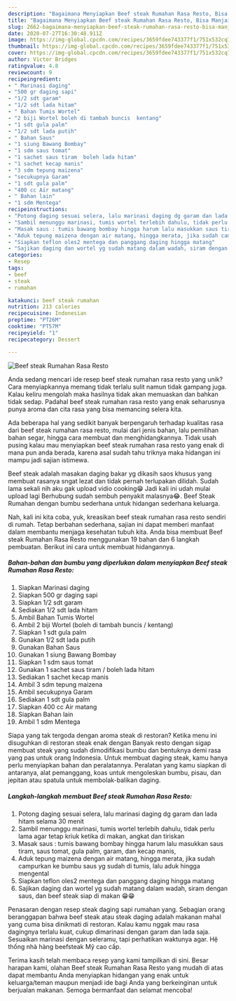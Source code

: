 ```yaml
---
description: "Bagaimana Menyiapkan Beef steak Rumahan Rasa Resto, Bisa Manjain Lidah"
title: "Bagaimana Menyiapkan Beef steak Rumahan Rasa Resto, Bisa Manjain Lidah"
slug: 2662-bagaimana-menyiapkan-beef-steak-rumahan-rasa-resto-bisa-manjain-lidah
date: 2020-07-27T16:30:48.911Z
image: https://img-global.cpcdn.com/recipes/3659fdee743377f1/751x532cq70/beef-steak-rumahan-rasa-resto-foto-resep-utama.jpg
thumbnail: https://img-global.cpcdn.com/recipes/3659fdee743377f1/751x532cq70/beef-steak-rumahan-rasa-resto-foto-resep-utama.jpg
cover: https://img-global.cpcdn.com/recipes/3659fdee743377f1/751x532cq70/beef-steak-rumahan-rasa-resto-foto-resep-utama.jpg
author: Victor Bridges
ratingvalue: 4.8
reviewcount: 9
recipeingredient:
- " Marinasi daging"
- "500 gr daging sapi"
- "1/2 sdt garam"
- "1/2 sdt lada hitam"
- " Bahan Tumis Wortel"
- "2 biji Wortel boleh di tambah buncis  kentang"
- "1 sdt gula palm"
- "1/2 sdt lada putih"
- " Bahan Saus"
- "1 siung Bawang Bombay"
- "1 sdm saus tomat"
- "1 sachet saus tiram  boleh lada hitam"
- "1 sachet kecap manis"
- "3 sdm tepung maizena"
- "secukupnya Garam"
- "1 sdt gula palm"
- "400 cc Air matang"
- " Bahan lain"
- "1 sdm Mentega"
recipeinstructions:
- "Potong daging sesuai selera, lalu marinasi daging dg garam dan lada hitam selama 30 menit"
- "Sambil menunggu marinasi, tumis wortel terlebih dahulu, tidak perlu lama agar tetap kriuk ketika di makan, angkat dan tiriskan"
- "Masak saus : tumis bawang bombay hingga harum lalu masukkan saus tiram, saus tomat, gula palm, garam, dan kecap manis,"
- "Aduk tepung maizena dengan air matang, hingga merata, jika sudah campurkan ke bumbu saus yg sudah di tumis, lalu aduk hingga mengental"
- "Siapkan teflon oles2 mentega dan panggang daging hingga matang"
- "Sajikan daging dan wortel yg sudah matang dalam wadah, siram dengan saus, dan beef steak siap di makan 😁😁"
categories:
- Resep
tags:
- beef
- steak
- rumahan

katakunci: beef steak rumahan 
nutrition: 213 calories
recipecuisine: Indonesian
preptime: "PT26M"
cooktime: "PT57M"
recipeyield: "1"
recipecategory: Dessert

---
```



![Beef steak Rumahan Rasa Resto](https://img-global.cpcdn.com/recipes/3659fdee743377f1/751x532cq70/beef-steak-rumahan-rasa-resto-foto-resep-utama.jpg)

Anda sedang mencari ide resep beef steak rumahan rasa resto yang unik? Cara menyiapkannya memang tidak terlalu sulit namun tidak gampang juga. Kalau keliru mengolah maka hasilnya tidak akan memuaskan dan bahkan tidak sedap. Padahal beef steak rumahan rasa resto yang enak seharusnya punya aroma dan cita rasa yang bisa memancing selera kita.

Ada beberapa hal yang sedikit banyak berpengaruh terhadap kualitas rasa dari beef steak rumahan rasa resto, mulai dari jenis bahan, lalu pemilihan bahan segar, hingga cara membuat dan menghidangkannya. Tidak usah pusing kalau mau menyiapkan beef steak rumahan rasa resto yang enak di mana pun anda berada, karena asal sudah tahu triknya maka hidangan ini mampu jadi sajian istimewa.

Beef steak adalah masakan daging bakar yg dikasih saos khusus yang membuat rasanya sngat lezat dan tidak pernah terlupakan dilidah. Sudah lama sekali nih aku gak upload vidio cooking😁 Jadi kali ini udah mulai upload lagi Berhubung sudah sembuh penyakit malasnya😂. Beef Steak Rumahan dengan bumbu sederhana untuk hidangan sederhana keluarga.


Nah, kali ini kita coba, yuk, kreasikan beef steak rumahan rasa resto sendiri di rumah. Tetap berbahan sederhana, sajian ini dapat memberi manfaat dalam membantu menjaga kesehatan tubuh kita. Anda bisa membuat Beef steak Rumahan Rasa Resto menggunakan 19 bahan dan 6 langkah pembuatan. Berikut ini cara untuk membuat hidangannya.

<!--inarticleads1-->

##### Bahan-bahan dan bumbu yang diperlukan dalam menyiapkan Beef steak Rumahan Rasa Resto:

1. Siapkan  Marinasi daging
1. Siapkan 500 gr daging sapi
1. Siapkan 1/2 sdt garam
1. Sediakan 1/2 sdt lada hitam
1. Ambil  Bahan Tumis Wortel
1. Ambil 2 biji Wortel (boleh di tambah buncis / kentang)
1. Siapkan 1 sdt gula palm
1. Gunakan 1/2 sdt lada putih
1. Gunakan  Bahan Saus
1. Gunakan 1 siung Bawang Bombay
1. Siapkan 1 sdm saus tomat
1. Gunakan 1 sachet saus tiram / boleh lada hitam
1. Sediakan 1 sachet kecap manis
1. Ambil 3 sdm tepung maizena
1. Ambil secukupnya Garam
1. Sediakan 1 sdt gula palm
1. Siapkan 400 cc Air matang
1. Siapkan  Bahan lain
1. Ambil 1 sdm Mentega


Siapa yang tak tergoda dengan aroma steak di restoran? Ketika menu ini disuguhkan di restoran steak enak dengan Banyak resto dengan sigap membuat steak yang sudah dimodifikasi bumbu dan bentuknya demi rasa yang pas untuk orang Indonesia. Untuk membuat daging steak, kamu hanya perlu menyiapkan bahan dan peralatannya. Peralatan yang kamu siapkan di antaranya, alat pemanggang, koas untuk mengoleskan bumbu, pisau, dan jepitan atau spatula untuk membolak-balikan daging. 

<!--inarticleads2-->

##### Langkah-langkah membuat Beef steak Rumahan Rasa Resto:

1. Potong daging sesuai selera, lalu marinasi daging dg garam dan lada hitam selama 30 menit
1. Sambil menunggu marinasi, tumis wortel terlebih dahulu, tidak perlu lama agar tetap kriuk ketika di makan, angkat dan tiriskan
1. Masak saus : tumis bawang bombay hingga harum lalu masukkan saus tiram, saus tomat, gula palm, garam, dan kecap manis,
1. Aduk tepung maizena dengan air matang, hingga merata, jika sudah campurkan ke bumbu saus yg sudah di tumis, lalu aduk hingga mengental
1. Siapkan teflon oles2 mentega dan panggang daging hingga matang
1. Sajikan daging dan wortel yg sudah matang dalam wadah, siram dengan saus, dan beef steak siap di makan 😁😁


Penasaran dengan resep steak daging sapi rumahan yang. Sebagian orang beranggapan bahwa beef steak atau steak daging adalah makanan mahal yang cuma bisa dinikmati di restoran. Kalau kamu nggak mau rasa dagingnya terlalu kuat, cukup dimarinasi dengan garam dan lada saja. Sesuaikan marinasi dengan seleramu, tapi perhatikan waktunya agar. Hệ thống nhà hàng beefsteak Mỹ cao cấp. 

Terima kasih telah membaca resep yang kami tampilkan di sini. Besar harapan kami, olahan Beef steak Rumahan Rasa Resto yang mudah di atas dapat membantu Anda menyiapkan hidangan yang enak untuk keluarga/teman maupun menjadi ide bagi Anda yang berkeinginan untuk berjualan makanan. Semoga bermanfaat dan selamat mencoba!
